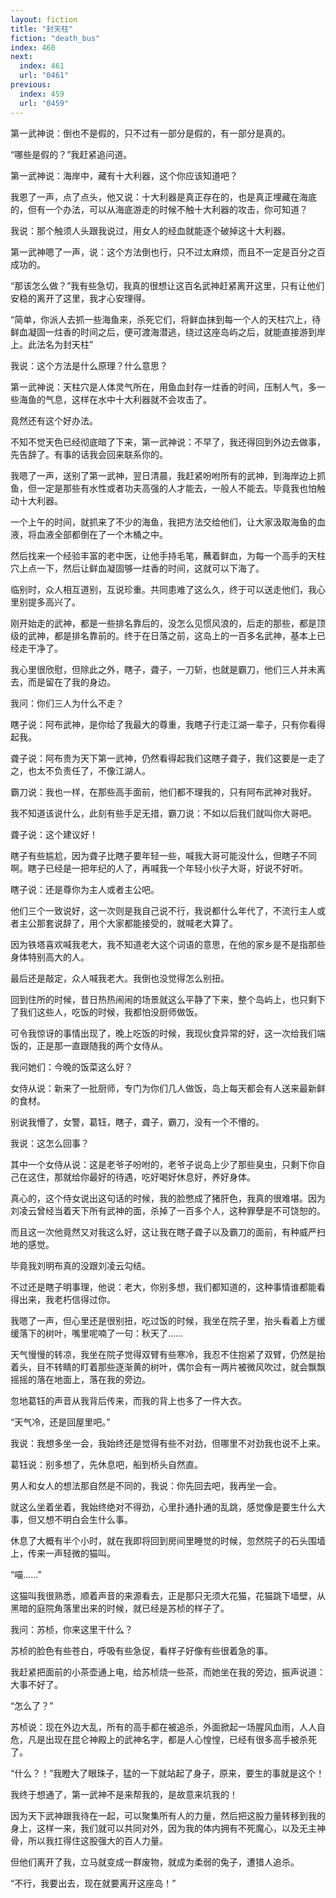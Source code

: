 ```yaml
---
layout: fiction
title: "封天柱"
fiction: "death_bus"
index: 460
next:
  index: 461
  url: "0461"
previous:
  index: 459
  url: "0459"
---
```

第一武神说：倒也不是假的，只不过有一部分是假的，有一部分是真的。

“哪些是假的？”我赶紧追问道。

第一武神说：海岸中，藏有十大利器，这个你应该知道吧？

我恩了一声，点了点头，他又说：十大利器是真正存在的，也是真正埋藏在海底的，但有一个办法，可以从海底游走的时候不触十大利器的攻击，你可知道？

我说：那个触须人头跟我说过，用女人的经血就能逐个破掉这十大利器。

第一武神嗯了一声，说：这个方法倒也行，只不过太麻烦，而且不一定是百分之百成功的。

“那该怎么做？”我有些急切，我真的很想让这百名武神赶紧离开这里，只有让他们安稳的离开了这里，我才心安理得。

“简单，你派人去抓一些海鱼来，杀死它们，将鲜血抹到每一个人的天柱穴上，待鲜血凝固一炷香的时间之后，便可渡海潜逃，绕过这座岛屿之后，就能直接游到岸上。此法名为封天柱”

我说：这个方法是什么原理？什么意思？

第一武神说：天柱穴是人体灵气所在，用鱼血封存一炷香的时间，压制人气，多一些海鱼的气息，这样在水中十大利器就不会攻击了。

竟然还有这个好办法。

不知不觉天色已经彻底暗了下来，第一武神说：不早了，我还得回到外边去做事，先告辞了。有事的话我会回来联系你的。

我嗯了一声，送别了第一武神，翌日清晨，我赶紧吩咐所有的武神，到海岸边上抓鱼，但一定是那些有水性或者功夫高强的人才能去，一般人不能去。毕竟我也怕触动十大利器。

一个上午的时间，就抓来了不少的海鱼，我把方法交给他们，让大家汲取海鱼的血液，将血液全部都倒在了一个木桶之中。

然后找来一个经验丰富的老中医，让他手持毛笔，蘸着鲜血，为每一个高手的天柱穴上点一下，然后让鲜血凝固够一炷香的时间，这就可以下海了。

临别时，众人相互道别，互说珍重。共同患难了这么久，终于可以送走他们，我心里别提多高兴了。

刚开始走的武神，都是一些排名靠后的，没怎么见惯风浪的，后走的那些，都是顶级的武神，都是排名靠前的。终于在日落之前，这岛上的一百多名武神，基本上已经走干净了。

我心里很欣慰，但除此之外，瞎子，聋子，一刀斩，也就是霸刀，他们三人并未离去，而是留在了我的身边。

我问：你们三人为什么不走？

瞎子说：阿布武神，是你给了我最大的尊重，我瞎子行走江湖一辈子，只有你看得起我。

聋子说：阿布贵为天下第一武神，仍然看得起我们这瞎子聋子，我们这要是一走了之，也太不负责任了，不像江湖人。

霸刀说：我也一样，在那些高手面前，他们都不理我的，只有阿布武神对我好。

我不知道该说什么，此刻有些手足无措，霸刀说：不如以后我们就叫你大哥吧。

聋子说：这个建议好！

瞎子有些尴尬，因为聋子比瞎子要年轻一些，喊我大哥可能没什么，但瞎子不同啊。瞎子已经是一把年纪的人了，再喊我一个年轻小伙子大哥，好说不好听。

瞎子说：还是尊你为主人或者主公吧。

他们三个一致说好，这一次则是我自己说不行，我说都什么年代了，不流行主人或者主公那套说辞了，用个大家都能接受的，就喊老大算了。

因为铁塔喜欢喊我老大，我不知道老大这个词语的意思，在他的家乡是不是指那些身体特别高大的人。

最后还是敲定，众人喊我老大。我倒也没觉得怎么别扭。

回到住所的时候，昔日热热闹闹的场景就这么平静了下来，整个岛屿上，也只剩下了我们这些人，吃饭的时候，我都怕没厨师做饭。

可令我惊讶的事情出现了，晚上吃饭的时候，我现伙食异常的好，这一次给我们端饭的，正是那一直跟随我的两个女侍从。

我问她们：今晚的饭菜这么好？

女侍从说：新来了一批厨师，专门为你们几人做饭，岛上每天都会有人送来最新鲜的食材。

别说我懵了，女警，葛钰，瞎子，聋子，霸刀，没有一个不懵的。

我说：这怎么回事？

其中一个女侍从说：这是老爷子吩咐的，老爷子说岛上少了那些臭虫，只剩下你自己在这住，那就给你最好的待遇，吃好喝好休息好，养好身体。

真心的，这个侍女说出这句话的时候，我的脸憋成了猪肝色，我真的很难堪。因为刘凌云曾经当着天下所有武神的面，杀掉了一百多个人，这种罪孽是不可饶恕的。

而且这一次他竟然又对我这么好，这让我在瞎子聋子以及霸刀的面前，有种威严扫地的感觉。

毕竟我刘明布真的没跟刘凌云勾结。

不过还是瞎子明事理，他说：老大，你别多想，我们都知道的，这种事情谁都能看得出来，我老朽信得过你。

我嗯了一声，但心里还是很别扭，吃过饭的时候，我坐在院子里，抬头看着上方缓缓落下的树叶，嘴里呢喃了一句：秋天了……

天气慢慢的转凉，我坐在院子觉得双臂有些寒冷，我忍不住抱紧了双臂，仍然是抬着头，目不转睛的盯着那些逐渐黄的树叶，偶尔会有一两片被微风吹过，就会飘飘摇摇的落在地面上，落在我的旁边。

忽地葛钰的声音从我背后传来，而我的背上也多了一件大衣。

“天气冷，还是回屋里吧。”

我说：我想多坐一会，我始终还是觉得有些不对劲，但哪里不对劲我也说不上来。

葛钰说：别多想了，先休息吧，船到桥头自然直。

男人和女人的想法那自然是不同的，我说：你先回去吧，我再坐一会。

就这么坐着坐着，我始终绝对不得劲，心里扑通扑通的乱跳，感觉像是要生什么大事，但又想不明白会生什么事。

休息了大概有半个小时，就在我即将回到房间里睡觉的时候，忽然院子的石头围墙上，传来一声轻微的猫叫。

“喵……”

这猫叫我很熟悉，顺着声音的来源看去，正是那只无须大花猫，花猫跳下墙壁，从黑暗的庭院角落里出来的时候，就已经是苏桢的样子了。

我问：苏桢，你来这里干什么？

苏桢的脸色有些苍白，呼吸有些急促，看样子好像有些很着急的事。

我赶紧把面前的小茶壶通上电，给苏桢烧一些茶，而她坐在我的旁边，振声说道：大事不好了。

“怎么了？”

苏桢说：现在外边大乱，所有的高手都在被追杀，外面掀起一场腥风血雨，人人自危，凡是出现在昆仑神殿上的武神名字，都是人心惶惶，已经有很多高手被杀死了。

“什么？！”我瞪大了眼珠子，猛的一下就站起了身子，原来，要生的事就是这个！

我终于想通了，第一武神不是来帮我的，是故意来坑我的！

因为天下武神跟我待在一起，可以聚集所有人的力量，然后把这股力量转移到我的身上，这样一来，我们就可以共同对外，因为我的体内拥有不死魔心，以及无主神骨，所以我扛得住这股强大的百人力量。

但他们离开了我，立马就变成一群废物，就成为柔弱的兔子，遭猎人追杀。

“不行，我要出去，现在就要离开这座岛！”